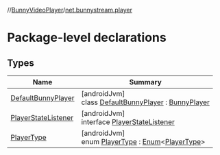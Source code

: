 //[BunnyVideoPlayer](../../index.md)/[net.bunnystream.player](index.md)

# Package-level declarations

## Types

| Name | Summary |
|---|---|
| [DefaultBunnyPlayer](-default-bunny-player/index.md) | [androidJvm]<br>class [DefaultBunnyPlayer](-default-bunny-player/index.md) : [BunnyPlayer](../net.bunnystream.player.common/-bunny-player/index.md) |
| [PlayerStateListener](-player-state-listener/index.md) | [androidJvm]<br>interface [PlayerStateListener](-player-state-listener/index.md) |
| [PlayerType](-player-type/index.md) | [androidJvm]<br>enum [PlayerType](-player-type/index.md) : [Enum](https://kotlinlang.org/api/latest/jvm/stdlib/kotlin-stdlib/kotlin/-enum/index.html)&lt;[PlayerType](-player-type/index.md)&gt; |
